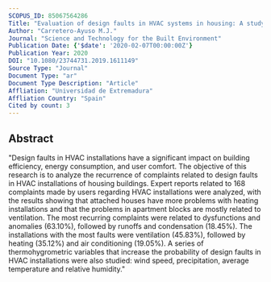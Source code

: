 ```yaml
---
SCOPUS_ID: 85067564286
Title: "Evaluation of design faults in HVAC systems in housing: A study based on thermohygrometric variables"
Author: "Carretero-Ayuso M.J."
Journal: "Science and Technology for the Built Environment"
Publication Date: {'$date': '2020-02-07T00:00:00Z'}
Publication Year: 2020
DOI: "10.1080/23744731.2019.1611149"
Source Type: "Journal"
Document Type: "ar"
Document Type Description: "Article"
Affliation: "Universidad de Extremadura"
Affliation Country: "Spain"
Cited by count: 3
---
```


## Abstract
"Design faults in HVAC installations have a significant impact on building efficiency, energy consumption, and user comfort. The objective of this research is to analyze the recurrence of complaints related to design faults in HVAC installations of housing buildings. Expert reports related to 168 complaints made by users regarding HVAC installations were analyzed, with the results showing that attached houses have more problems with heating installations and that the problems in apartment blocks are mostly related to ventilation. The most recurring complaints were related to dysfunctions and anomalies (63.10%), followed by runoffs and condensation (18.45%). The installations with the most faults were ventilation (45.83%), followed by heating (35.12%) and air conditioning (19.05%). A series of thermohygrometric variables that increase the probability of design faults in HVAC installations were also studied: wind speed, precipitation, average temperature and relative humidity."
